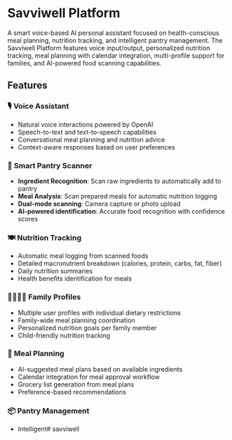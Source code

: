 # Savviwell Platform

A smart voice-based AI personal assistant focused on health-conscious meal planning, nutrition tracking, and intelligent pantry management. The Savviwell Platform features voice input/output, personalized nutrition tracking, meal planning with calendar integration, multi-profile support for families, and AI-powered food scanning capabilities.

## Features

### 🎙️ Voice Assistant
- Natural voice interactions powered by OpenAI
- Speech-to-text and text-to-speech capabilities
- Conversational meal planning and nutrition advice
- Context-aware responses based on user preferences

### 📱 Smart Pantry Scanner
- **Ingredient Recognition**: Scan raw ingredients to automatically add to pantry
- **Meal Analysis**: Scan prepared meals for automatic nutrition logging
- **Dual-mode scanning**: Camera capture or photo upload
- **AI-powered identification**: Accurate food recognition with confidence scores

### 🍽️ Nutrition Tracking
- Automatic meal logging from scanned foods
- Detailed macronutrient breakdown (calories, protein, carbs, fat, fiber)
- Daily nutrition summaries
- Health benefits identification for meals

### 👨‍👩‍👧‍👦 Family Profiles
- Multiple user profiles with individual dietary restrictions
- Family-wide meal planning coordination
- Personalized nutrition goals per family member
- Child-friendly nutrition tracking

### 📅 Meal Planning
- AI-suggested meal plans based on available ingredients
- Calendar integration for meal approval workflow
- Grocery list generation from meal plans
- Preference-based recommendations

### 📦 Pantry Management
- Intelligent# savviwell
